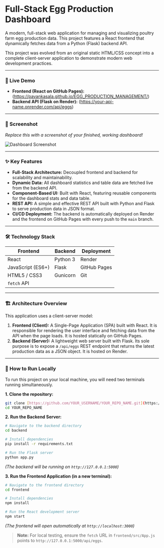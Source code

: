 # Full-Stack Egg Production Dashboard

A modern, full-stack web application for managing and visualizing poultry farm egg production data. This project features a React frontend that dynamically fetches data from a Python (Flask) backend API.

This project was evolved from an original static HTML/CSS concept into a complete client-server application to demonstrate modern web development practices.

---

### 🔴 Live Demo

* **Frontend (React on GitHub Pages):**(https://pavankasala.github.io/EGG_PRODUCTION_MANAGEMENT/)
* **Backend API (Flask on Render):** (https://your-api-name.onrender.com/api/eggs)

---

### 📸 Screenshot

*Replace this with a screenshot of your finished, working dashboard!*

![Dashboard Screenshot](frontend/public/images/dashboard-screenshot.png)

---

### ✨ Key Features

* **Full-Stack Architecture:** Decoupled frontend and backend for scalability and maintainability.
* **Dynamic Data:** All dashboard statistics and table data are fetched live from the backend API.
* **Component-Based UI:** Built with React, featuring reusable components for the dashboard stats and data table.
* **REST API:** A simple and effective REST API built with Python and Flask to serve production data in JSON format.
* **CI/CD Deployment:** The backend is automatically deployed on Render and the frontend on GitHub Pages with every push to the `main` branch.

---

### 🛠️ Technology Stack

| Frontend          | Backend            | Deployment        |
| ----------------- | ------------------ | ----------------- |
| React             | Python 3           | Render            |
| JavaScript (ES6+) | Flask              | GitHub Pages      |
| HTML5 / CSS3      | Gunicorn           | Git               |
| `fetch` API       |                    |                   |

---

### 🏗️ Architecture Overview

This application uses a client-server model:

1.  **Frontend (Client):** A Single-Page Application (SPA) built with React. It is responsible for rendering the user interface and fetching data from the API when the page loads. It is hosted statically on GitHub Pages.
2.  **Backend (Server):** A lightweight web server built with Flask. Its sole purpose is to expose a `/api/eggs` REST endpoint that returns the latest production data as a JSON object. It is hosted on Render.

---

### 🚀 How to Run Locally

To run this project on your local machine, you will need two terminals running simultaneously.

**1. Clone the repository:**
```bash
git clone [https://github.com/YOUR_USERNAME/YOUR_REPO_NAME.git](https://github.com/YOUR_USERNAME/YOUR_REPO_NAME.git)
cd YOUR_REPO_NAME
```

**2. Run the Backend Server:**
```bash
# Navigate to the backend directory
cd backend

# Install dependencies
pip install -r requirements.txt

# Run the Flask server
python app.py
```
*(The backend will be running on `http://127.0.0.1:5000`)*

**3. Run the Frontend Application (in a new terminal):**
```bash
# Navigate to the frontend directory
cd frontend

# Install dependencies
npm install

# Run the React development server
npm start
```
*(The frontend will open automatically at `http://localhost:3000`)*

> **Note:** For local testing, ensure the `fetch` URL in `frontend/src/App.js` points to `http://127.0.0.1:5000/api/eggs`.
